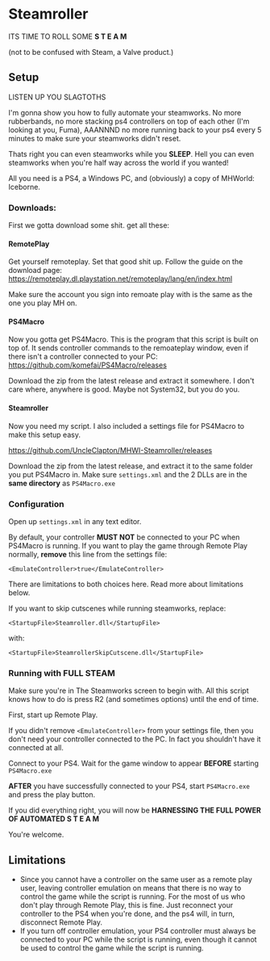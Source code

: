 # Steamroller

ITS TIME TO ROLL SOME **S T E A M**

(not to be confused with Steam, a Valve product.)

## Setup

LISTEN UP YOU SLAGTOTHS

I'm gonna show you how to fully automate your steamworks. No more rubberbands, no more stacking ps4 controllers on top of each other (I'm looking at you, Fuma), AAANNND no more running back to your ps4 every 5 minutes to make sure your steamworks didn't reset.

Thats right you can even steamworks while you **SLEEP**.
Hell you can even steamworks when you're half way across the world if you wanted!

All you need is a PS4, a Windows PC, and (obviously) a copy of MHWorld: Iceborne.

### Downloads:

First we gotta download some shit. get all these:

#### RemotePlay
Get yourself remoteplay. Set that good shit up. Follow the guide on the download page: https://remoteplay.dl.playstation.net/remoteplay/lang/en/index.html

Make sure the account you sign into remoate play with is the same as the one you play MH on.

#### PS4Macro
Now you gotta get PS4Macro. This is the program that this script is built on top of. It sends controller commands to the remoateplay window, even if there isn't a controller connected to your PC: https://github.com/komefai/PS4Macro/releases

Download the zip from the latest release and extract it somewhere. I don't care where, anywhere is good. Maybe not System32, but you do you.

#### Steamroller
Now you need my script. I also included a settings file for PS4Macro to make this setup easy.

https://github.com/UncleClapton/MHWI-Steamroller/releases

Download the zip from the latest release, and extract it to the same folder you put PS4Macro in. Make sure `settings.xml` and the 2 DLLs are in the **same directory** as `PS4Macro.exe`

### Configuration

Open up `settings.xml` in any text editor.

By default, your controller **MUST NOT** be connected to your PC when PS4Macro is running. If you want to play the game through Remote Play normally, **remove** this line from the settings file:
```
<EmulateController>true</EmulateController>
```
There are limitations to both choices here. Read more about limitations below.



If you want to skip cutscenes while running steamworks, replace:
```
<StartupFile>Steamroller.dll</StartupFile>
```
with:
```
<StartupFile>SteamrollerSkipCutscene.dll</StartupFile>
```


### Running with **FULL STEAM**

Make sure you're in The Steamworks screen to begin with. All this script knows how to do is press R2 (and sometimes options) until the end of time.

First, start up Remote Play.

If you didn't remove `<EmulateController>` from your settings file, then you don't need your controller connected to the PC. In fact you shouldn't have it connected at all.

Connect to your PS4. Wait for the game window to appear **BEFORE** starting `PS4Macro.exe`

**AFTER** you have successfully connected to your PS4, start `PS4Macro.exe` and press the play button.

If you did everything right, you will now be **HARNESSING THE FULL POWER OF AUTOMATED S T E A M**

You're welcome.


## Limitations
* Since you cannot have a controller on the same user as a remote play user, leaving controller emulation on means that there is no way to control the game while the script is running. For the most of us who don't play through Remote Play, this is fine. Just reconnect your controller to the PS4 when you're done, and the ps4 will, in turn, disconnect Remote Play.
* If you turn off controller emulation, your PS4 controller must always be connected to your PC while the script is running, even though it cannot be used to control the game while the script is running.
